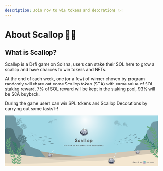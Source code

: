 ```yaml
---
description: Join now to win tokens and decorations ✨!
---
```


# About Scallop 🦪✨

## **What is Scallop?**

Scallop is a Defi game on Solana, users can stake their SOL here to grow a scallop and have chances to win tokens and NFTs.

At the end of each week, one \(or a few\) of winner chosen by program randomly will share out some Scallop token \(SCA\) with same value of SOL staking reward, 7% of SOL reward will be kept in the staking pool, 93% will be SCA buyback. 

During the game users can win SPL tokens and Scallop Decorations by carrying out some tasks✨!



![](.gitbook/assets/scallop-feng-mian-0603.png)

